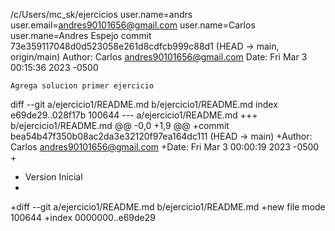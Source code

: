 /c/Users/mc_sk/ejercicios
user.name=andrs
user.email=andres90101656@gmail.com
user.name=Carlos
user.mane=Andres Espejo
commit 73e359117048d0d523058e261d8cdfcb999c88d1 (HEAD -> main, origin/main)
Author: Carlos <andres90101656@gmail.com>
Date:   Fri Mar 3 00:15:36 2023 -0500

    Agrega solucion primer ejercicio

diff --git a/ejercicio1/README.md b/ejercicio1/README.md
index e69de29..028f17b 100644
--- a/ejercicio1/README.md
+++ b/ejercicio1/README.md
@@ -0,0 +1,9 @@
+commit bea54b47f350b08ac2da3e32120f97ea164dc111 (HEAD -> main)
+Author: Carlos <andres90101656@gmail.com>
+Date:   Fri Mar 3 00:00:19 2023 -0500
+
+    Version Inicial
+
+diff --git a/ejercicio1/README.md b/ejercicio1/README.md
+new file mode 100644
+index 0000000..e69de29